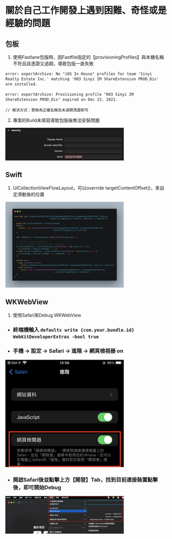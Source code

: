 # 關於自己工作開發上遇到困難、奇怪或是經驗的問題 

## 包板

1. 使用Fastlane包版時，因Fastfile指定的【provisioningProfiles】與本機名稱不符且該憑證又過期，導致包版一直失敗 

```text
error: exportArchive: No "iOS In House" profiles for team 'Sinyi Realty Estate Inc.' matching '003 Sinyi IM ShareExtension PROD_Dis' are installed.

error: exportArchive: Provisioning profile "003 Sinyi IM ShareExtension PROD_Dis" expired on Dec 23, 2021.

// 解決方式：更換為正確名稱及未過期憑證即可
```

2. 專案的Build未填寫導致包版後無法安裝問題

![Learn-2 image](https://github.com/ray00178/Swift-Learn-Resource/blob/main/images/learn-2-1.png)

## Swift

1. UICollectionViewFlowLayout，可以override targetContentOffset()，來自定滑動後的位置

![Learn-3 image](https://github.com/ray00178/Swift-Learn-Resource/blob/main/images/learn-3-1.png)

## WKWebView

1. 使用Safari來Debug WKWebView

- ### 終端機輸入 `defaults write {com.your.bundle.id} WebKitDeveloperExtras -bool true`

- ### 手機 -> 設定 -> Safari -> 進階 -> 網頁檢視器 on

![Learn-4-1 image](https://github.com/ray00178/Swift-Learn-Resource/blob/main/images/learn-4-1.png)

- ### 開啟Safari後並點擊上方【開發】Tab，找到目前連接裝置點擊後，即可開始Debug

![Learn-4-2 image](https://github.com/ray00178/Swift-Learn-Resource/blob/main/images/learn-4-2.png)
